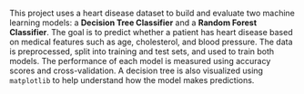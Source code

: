 This project uses a heart disease dataset to build and evaluate two machine learning models: a **Decision Tree Classifier** and a **Random Forest Classifier**. The goal is to predict whether a patient has heart disease based on medical features such as age, cholesterol, and blood pressure. The data is preprocessed, split into training and test sets, and used to train both models. The performance of each model is measured using accuracy scores and cross-validation. A decision tree is also visualized using `matplotlib` to help understand how the model makes predictions.

